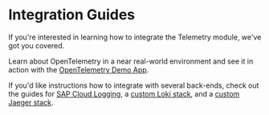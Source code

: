 # Integration Guides

If you're interested in learning how to integrate the Telemetry module, we've got you covered.

Learn about OpenTelemetry in a near real-world environment and see it in action with the [OpenTelemetry Demo App](https://github.com/kyma-project/examples/tree/main/trace-demo).

If you'd like instructions how to integrate with several back-ends, check out the guides for [SAP Cloud Logging](./cloudlogging/README.md), a [custom Loki stack](./loki/README.md), and a [custom Jaeger stack](./loki/README.md).
